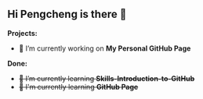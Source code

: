 ## Hi Pengcheng is there 👋

**Projects:**
- 🔭 I’m currently working on **My Personal GitHub Page**
  
**Done:**
- ~~🌱 I’m currently learning **Skills-Introduction-to-GitHub**~~
- ~~🌱 I'm currently learning **GitHub Page**~~

